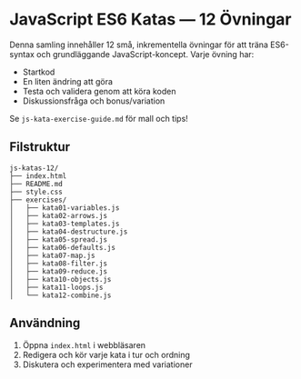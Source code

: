 # JavaScript ES6 Katas — 12 Övningar

Denna samling innehåller 12 små, inkrementella övningar för att träna ES6-syntax och grundläggande JavaScript-koncept. Varje övning har:
- Startkod
- En liten ändring att göra
- Testa och validera genom att köra koden
- Diskussionsfråga och bonus/variation

Se `js-kata-exercise-guide.md` för mall och tips!

## Filstruktur
```
js-katas-12/
├── index.html
├── README.md
├── style.css
├── exercises/
│   ├── kata01-variables.js
│   ├── kata02-arrows.js
│   ├── kata03-templates.js
│   ├── kata04-destructure.js
│   ├── kata05-spread.js
│   ├── kata06-defaults.js
│   ├── kata07-map.js
│   ├── kata08-filter.js
│   ├── kata09-reduce.js
│   ├── kata10-objects.js
│   ├── kata11-loops.js
│   └── kata12-combine.js
```

## Användning
1. Öppna `index.html` i webbläsaren
2. Redigera och kör varje kata i tur och ordning
3. Diskutera och experimentera med variationer
